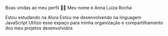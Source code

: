 Boas vindas ao meu perfil 💙💙
Meu nome é Anna Luiza Rocha

Estou estudando na Alura
Estou me desenvolvendo na linguagem JavaScript
Utilizo esse espaço para minha organização e compartilhamento dos meu projetos desenvolvidos
